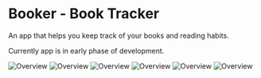 # Booker - Book Tracker

An app that helps you keep track of your books and reading habits.

Currently app is in early phase of development.

![Overview](Booker%20-%20Book%20Tracker/docs/screenshots/screenshot1.png)
![Overview](Booker%20-%20Book%20Tracker/docs/screenshots/screenshot2.png)
![Overview](Booker%20-%20Book%20Tracker/docs/screenshots/screenshot3.png)
![Overview](Booker%20-%20Book%20Tracker/docs/screenshots/screenshot4.png)
![Overview](Booker%20-%20Book%20Tracker/docs/screenshots/screenshot5.png)
![Overview](Booker%20-%20Book%20Tracker/docs/screenshots/screenshot6.png)
